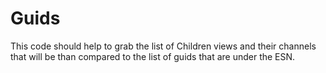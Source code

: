 # Guids
This code should help to grab the list of Children views and their channels that will be than compared to the list of guids that are under the ESN. 
